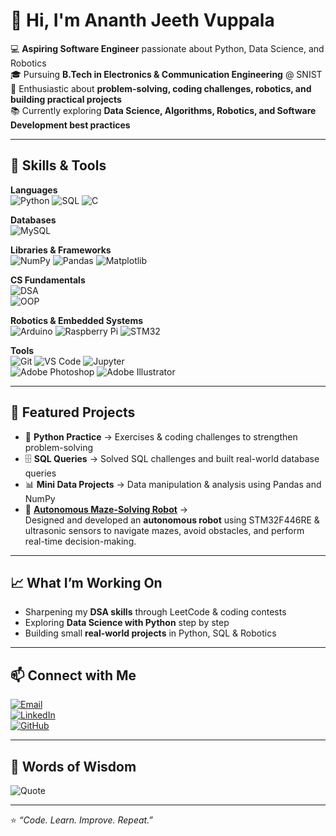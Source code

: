 # 👋 Hi, I'm Ananth Jeeth Vuppala  

💻 **Aspiring Software Engineer** passionate about Python, Data Science, and Robotics  
🎓 Pursuing **B.Tech in Electronics & Communication Engineering** @ SNIST  
🚀 Enthusiastic about **problem-solving, coding challenges, robotics, and building practical projects**  
📚 Currently exploring **Data Science, Algorithms, Robotics, and Software Development best practices**  

---

## 🔧 Skills & Tools  

**Languages**  
![Python](https://img.shields.io/badge/Python-3776AB?style=for-the-badge&logo=python&logoColor=white) 
![SQL](https://img.shields.io/badge/SQL-003B57?style=for-the-badge&logo=database&logoColor=white) 
![C](https://img.shields.io/badge/C-A8B9CC?style=for-the-badge&logo=c&logoColor=black)  

**Databases**  
![MySQL](https://img.shields.io/badge/MySQL-005C84?style=for-the-badge&logo=mysql&logoColor=white)  

**Libraries & Frameworks**  
![NumPy](https://img.shields.io/badge/NumPy-013243?style=for-the-badge&logo=numpy&logoColor=white) 
![Pandas](https://img.shields.io/badge/Pandas-150458?style=for-the-badge&logo=pandas&logoColor=white) 
![Matplotlib](https://img.shields.io/badge/Matplotlib-003B57?style=for-the-badge&logo=plotly&logoColor=white)  

**CS Fundamentals**  
![DSA](https://img.shields.io/badge/Data%20Structures%20%26%20Algorithms-02569B?style=for-the-badge&logo=dependabot&logoColor=white)  
![OOP](https://img.shields.io/badge/Object%20Oriented%20Programming-FF6F00?style=for-the-badge&logo=googletagmanager&logoColor=white)  

**Robotics & Embedded Systems**  
![Arduino](https://img.shields.io/badge/Arduino-00979D?style=for-the-badge&logo=arduino&logoColor=white) 
![Raspberry Pi](https://img.shields.io/badge/Raspberry%20Pi-A22846?style=for-the-badge&logo=raspberrypi&logoColor=white) 
![STM32](https://img.shields.io/badge/STM32-03234B?style=for-the-badge&logo=stmicroelectronics&logoColor=white)  

**Tools**  
![Git](https://img.shields.io/badge/Git-F05032?style=for-the-badge&logo=git&logoColor=white) 
![VS Code](https://img.shields.io/badge/VS%20Code-007ACC?style=for-the-badge&logo=visualstudiocode&logoColor=white) 
![Jupyter](https://img.shields.io/badge/Jupyter-F37626?style=for-the-badge&logo=jupyter&logoColor=white)  
![Adobe Photoshop](https://img.shields.io/badge/Photoshop-31A8FF?style=for-the-badge&logo=adobephotoshop&logoColor=white) 
![Adobe Illustrator](https://img.shields.io/badge/Illustrator-FF9A00?style=for-the-badge&logo=adobeillustrator&logoColor=white)    

---

## 📌 Featured Projects  
- 🐍 **Python Practice** → Exercises & coding challenges to strengthen problem-solving  
- 🗄️ **SQL Queries** → Solved SQL challenges and built real-world database queries  
- 📊 **Mini Data Projects** → Data manipulation & analysis using Pandas and NumPy  
- 🤖 **[Autonomous Maze-Solving Robot](https://github.com/your-username/maze-solving-robot)** →  
  Designed and developed an **autonomous robot** using STM32F446RE & ultrasonic sensors to navigate mazes, avoid obstacles, and perform real-time decision-making.  

---

## 📈 What I’m Working On  
- Sharpening my **DSA skills** through LeetCode & coding contests  
- Exploring **Data Science with Python** step by step  
- Building small **real-world projects** in Python, SQL & Robotics  

---

## 📫 Connect with Me  

[![Email](https://img.shields.io/badge/Email-ananthjeeth%40gmail.com-red?style=for-the-badge&logo=gmail&logoColor=white)](mailto:ananthjeeth@gmail.com)  
[![LinkedIn](https://img.shields.io/badge/LinkedIn-Ananth%20Jeeth%20Vuppala-blue?style=for-the-badge&logo=linkedin&logoColor=white)](https://www.linkedin.com/in/ananth-jeeth-vuppala-8bb499334/)  
[![GitHub](https://img.shields.io/badge/GitHub-ananthjeeth-black?style=for-the-badge&logo=github&logoColor=white)](https://github.com/ananthjeeth)    

---

## 🔖 Words of Wisdom  

![Quote](https://quotes-github-readme.vercel.app/api?type=horizontal&theme=dark) 

---

⭐️ *“Code. Learn. Improve. Repeat.”*
